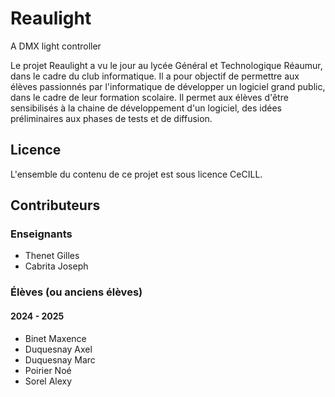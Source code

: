 # Reaulight
A DMX light controller

Le projet Reaulight a vu le jour au lycée Général et Technologique Réaumur, dans le cadre du club informatique. Il a pour objectif de permettre aux élèves passionnés par l'informatique de développer un logiciel grand public, dans le cadre de leur formation scolaire. Il permet aux élèves d'être sensibilisés à la chaine de développement d'un logiciel, des idées préliminaires aux phases de tests et de diffusion.

## Licence
L'ensemble du contenu de ce projet est sous licence CeCILL.

## Contributeurs
### Enseignants
- Thenet Gilles
- Cabrita Joseph

### Élèves (ou anciens élèves)
#### 2024 - 2025
- Binet Maxence
- Duquesnay Axel
- Duquesnay Marc
- Poirier Noé
- Sorel Alexy

